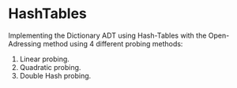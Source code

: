 # HashTables
Implementing the Dictionary ADT using Hash-Tables with the Open-Adressing method using 4 different probing methods:
1. Linear probing.
2. Quadratic probing.
3. Double Hash probing.
